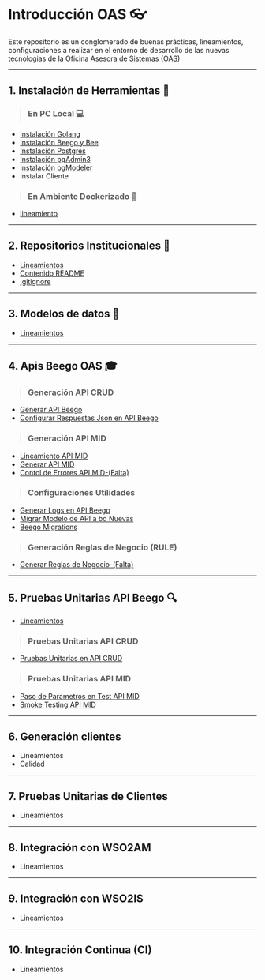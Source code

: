 # Introducción OAS :eyeglasses:

Este repositorio es un conglomerado de buenas prácticas, lineamientos, configuraciones a realizar en el entorno de desarrollo de las nuevas tecnologias de la Oficina Asesora de Sistemas (OAS)

***
## 1. Instalación de Herramientas :wrench:

> ### En PC Local :computer:
- [Instalación Golang](/instalacion_de_herramientas/golang.md)
- [Instalación Beego y Bee](/instalacion_de_herramientas/beego.md)
- [Instalación Postgres](/instalacion_de_herramientas/postgres.md)
- [Instalación pgAdmin3](/instalacion_de_herramientas/pgadmin3.md)
- [Instalación pgModeler](/instalacion_de_herramientas/pgmodeler.md)
- Instalar Cliente

> ### En Ambiente Dockerizado :whale:
- [lineamiento](/instalacion_de_herramientas/dockerizacion.md)

***
## 2. Repositorios Institucionales :herb:

- [Lineamientos](/repositorios_institucionales/lineamientos.md)
- [Contenido README](/repositorios_institucionales/contenido_readme.md)
- [.gitignore](/repositorios_institucionales/gitignore.md)

***
## 3. Modelos de datos :floppy_disk:

- [Lineamientos](/modelo_de_datos/estandar.md)

***
## 4. Apis Beego OAS :mortar_board:

> ### Generación API CRUD

- [Generar API Beego](/generacion_de_apis/generar_api.md)
- [Configurar Respuestas Json en API Beego](/generacion_de_apis/json_api.md)


> ### Generación API MID

- [Lineamiento API MID](/generacion_de_apis/api_mid.md)
- [Generar API MID](/generacion_de_apis/create_api_mid.md)
- [Contol de Errores API MID-(Falta)]()


> ### Configuraciones Utilidades

- [Generar Logs en API Beego](/generacion_de_apis/logs_api.md)
- [Migrar Modelo de API a bd Nuevas](/generacion_de_apis/migrar.md)
- [Beego Migrations](/generacion_de_apis/beego_migrations.md)


> ### Generación Reglas de Negocio (RULE)

- [Generar Reglas de Negocio-(Falta)]()

***
## 5. Pruebas Unitarias API Beego :mag:

- [Lineamientos](/pruebas_unitarias_api_beego/unit_test_beego.md)

> ### Pruebas Unitarias API CRUD

- [Pruebas Unitarias en API CRUD](/pruebas_unitarias_api_beego/crud_test.md)

> ### Pruebas Unitarias API MID

- [Paso de Parametros en Test API MID](/pruebas_unitarias_api_beego/paso_parametro_test_mid.md)
- [Smoke Testing API MID](/pruebas_unitarias_api_beego/smoke_test_mid.md)

***
## 6. Generación clientes

- Lineamientos
- Calidad

***
## 7. Pruebas Unitarias de Clientes

- Lineamientos

***
## 8. Integración con WSO2AM
- Lineamientos

***
## 9. Integración con WSO2IS

- Lineamientos

***
## 10. Integración Continua (CI)

- Lineamientos
